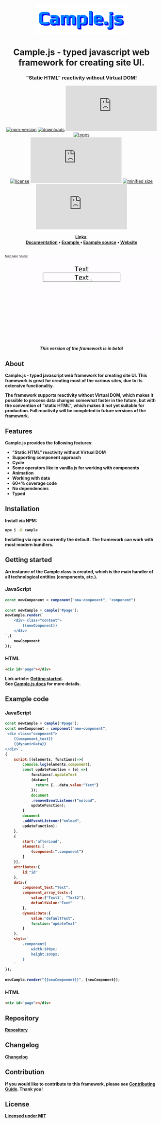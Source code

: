 <p align="center">
    <a href="https://www.npmjs.com/package/cample">
        <img src="https://github.com/Camplejs/media/blob/main/logo.png" alt="cample" >
    </a>
</p>
<h1 align="center">Cample.js - typed javascript web framework for creating site UI.</h1>
<h3 align="center">"Static HTML" reactivity without Virtual DOM!</h3>
<div align="center">

[![npm-version](https://img.shields.io/npm/v/cample?logo=npm&color=blue&style=flat-square)](https://www.npmjs.com/package/cample)
[![downloads](https://img.shields.io/npm/dt/cample?color=blue&style=flat-square)](https://www.npmjs.com/package/cample)
[![stars](https://img.shields.io/github/stars/Camplejs/Cample.js?logo=github&style=flat-square)](https://github.com/Camplejs/Cample.js)
[![types](https://img.shields.io/npm/types/cample?logo=typescript&style=flat-square)](https://github.com/Camplejs/Cample.js)<br>
[![license](https://img.shields.io/npm/l/cample?color=blue&style=flat-square)](https://github.com/Camplejs/Cample.js/blob/main/LICENSE)
[![repo-size](https://img.shields.io/github/repo-size/Camplejs/Cample.js?logo=github&style=flat-square)](https://github.com/Camplejs/Cample.js)
[![minified size](https://img.shields.io/bundlephobia/min/cample?logo=npm&style=flat-square)](https://www.npmjs.com/package/cample)
[![coverage](https://img.shields.io/codecov/c/github/camplejs/cample.js?color=blue&style=flat-square)](https://codecov.io/gh/Camplejs/Cample.js)

</div>

<div align="center"><b>Links:<br> <a href="https://camplejs.github.io/documentation/introduction.html">Documentation</a> • <a href="https://camplejs.github.io/example.html"> Example </a> • <a href="https://github.com/Camplejs/example/blob/main/example.js">Example source</a> • <a href="https://camplejs.github.io">Website</a> </div>
<br>

<p align="center">
    <a href="https://camplejs.github.io/documentation/component.html">
        <img src="https://github.com/Camplejs/media/blob/main/reactivity.gif" alt="Reactivity" >
    </a>
</p>

<p align="center"><b><i>This version of the framework is in beta!</i></b></p>

## About

Cample.js - typed javascript web framework for creating site UI. This framework is great for creating most of the various sites, due to its extensive functionality.

The framework supports reactivity without Virtual DOM, which makes it possible to process data changes somewhat faster in the future, but with the convention of "static HTML", which makes it not yet suitable for production. Full reactivity will be completed in future versions of the framework.

## Features

Cample.js provides the following features:

- **"Static HTML" reactivity without Virtual DOM**
- **Supporting component approach**
- **Cycle**
- **Some operators like in vanilla js for working with components**
- **Animation**
- **Working with data**
- **60+% coverage code**
- **No dependencies**
- **Typed**
  
## Installation

Install via NPM:
```bash
npm i -D cample 
```
Installing via npm is currently the default. The framework can work with most modern bundlers.

## Getting started
An instance of the Cample class is created, which is the main handler of all technological entities (components, etc.).
  
### JavaScript
```javascript
const newComponent = component("new-component", "component")
            
const newCample = cample("#page");
newCample.render(`
    <div> class="content">
        {{newComponent}}
    </div>
`,{
    newComponent
});
```
### HTML
```html
<div id="page"></div>
```
Link article: <a href="https://camplejs.github.io/documentation/getting-started.html">Getting started</a>.<br>
See <a href="https://camplejs.github.io/documentation/introduction.html">Cample.js docs</a> for more details.
## Example code
### JavaScript
```javascript
const newCample = cample("#page");
const newComponent = component("new-component", 
`<div class="component">
    {{component_text}}
    {{dynamicData}}
</div>`,
{
    script:[(elements, functions)=>{
        console.log(elements.component);
        const updateFunction = (e) =>{
            functions?.updateText
            (data=>{
              return {...data,value:"Text"}
            });
            document
            .removeEventListener("onload",
            updateFunction);
        }
        document
        .addEventListener("onload",
        updateFunction);
    },
    {
        start:'afterLoad',
        elements:[
            {component:".component"}
        ]
    }],
    attributes:{
        id:"id"
    },
    data:{
        component_text:"Text",
        component_array_texts:{
            value:["Text1", "Text2"],
            defaultValue:"Text"
        },
        dynamicData:{
            value:"defaultText",
            function:"updateText"
        }
    },
    style:`
        .component{
            width:100px;
            height:100px;
        }
    `
});

newCample.render("{{newComponent}}", {newComponent});
```
### HTML
```html
<div id="page"></div>
```

## Repository
  
[Repository](https://github.com/Camplejs/Cample.js)
  
## Changelog

[Changelog](https://github.com/Camplejs/Cample.js/releases)
  
## Contribution
  
If you would like to contribute to this framework, please see [Contributing Guide](https://github.com/Camplejs/Cample.js/blob/main/CONTRIBUTING.md). Thank you!

## License
[Licensed under MIT](https://github.com/Camplejs/Cample.js/blob/main/LICENSE)
